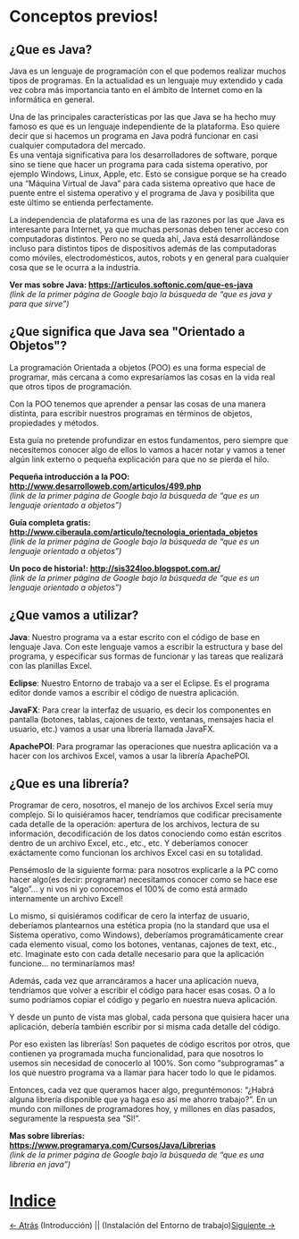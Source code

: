 # Conceptos previos!  
## ¿Que es Java?
 
 Java es un lenguaje de programación con el que podemos realizar muchos tipos de programas. En la actualidad es un lenguaje muy extendido y cada vez cobra más importancia tanto en el ámbito de Internet como en la informática en general. 

 Una de las principales características por las que Java se ha hecho muy famoso es que es un lenguaje independiente de la plataforma. Eso quiere decir que si hacemos un programa en Java podrá funcionar en casi cualquier computadora del mercado.  
 Es una ventaja significativa para los desarrolladores de software, porque sino se tiene que hacer un programa para cada sistema operativo, por ejemplo Windows, Linux, Apple, etc. Esto se consigue porque se ha creado una “Máquina Virtual de Java” para cada sistema opreativo que hace de puente entre el sistema operativo y el programa de Java y posibilita que este último se entienda perfectamente.

 La independencia de plataforma es una de las razones por las que Java es interesante para Internet, ya que muchas personas deben tener acceso con computadoras distintos. Pero no se queda ahí, Java está desarrollándose incluso para distintos tipos de dispositivos además de las computadoras como móviles, electrodomésticos, autos, robots y en general para cualquier cosa que se le ocurra a la industria.

**Ver mas sobre Java: https://articulos.softonic.com/que-es-java**  
*(link de la primer página de Google bajo la búsqueda de “que es java y para que sirve”)*

## ¿Que significa que Java sea "Orientado a Objetos"?

 La programación Orientada a objetos (POO) es una forma especial de programar, más cercana a como expresaríamos las cosas en la vida real que otros tipos de programación. 

 Con la POO tenemos que aprender a pensar las cosas de una manera distinta, para escribir nuestros programas en términos de objetos, propiedades y métodos.

 Esta guía no pretende profundizar en estos fundamentos, pero siempre que necesitemos conocer algo de ellos lo vamos a hacer notar y vamos a tener algún link externo o pequeña explicación para que no se pierda el hilo.

**Pequeña introducción a la POO: http://www.desarrolloweb.com/articulos/499.php**  
*(link de la primer página de Google bajo la búsqueda de “que es un lenguaje orientado a objetos”)*

**Guía completa gratis: http://www.ciberaula.com/articulo/tecnologia_orientada_objetos**  
*(link de la primer página de Google bajo la búsqueda de “que es un lenguaje orientado a objetos”)*

**Un poco de historia!: http://sis324loo.blogspot.com.ar/**  
*(link de la primer página de Google bajo la búsqueda de “que es un lenguaje orientado a objetos”)*

## ¿Que vamos a utilizar?

**Java**: Nuestro programa va a estar escrito con el código de base en lenguaje Java. Con este lenguaje vamos a escribir la estructura y base del programa, y especificar sus formas de funcionar y las tareas que realizará con las planillas Excel.

**Eclipse**: Nuestro Entorno de trabajo va a ser el Eclipse. Es el programa editor donde vamos a escribir el código de nuestra aplicación.

**JavaFX**: Para crear la interfaz de usuario, es decir los componentes en pantalla (botones, tablas, cajones de texto, ventanas, mensajes hacia el usuario, etc.) vamos a usar una librería llamada JavaFX.

**ApachePOI**: Para programar las operaciones que nuestra aplicación va a hacer con los archivos Excel, vamos a usar la librería ApachePOI.


## ¿Que es una librería?

 Programar de cero, nosotros, el manejo de los archivos Excel sería muy complejo. Si lo quisiéramos hacer, tendríamos que codificar precisamente cada detalle de la operación: apertura de los archivos, lectura de su información, decodificación de los datos conociendo como están escritos dentro de un archivo Excel, etc., etc., etc. Y deberíamos conocer exáctamente como funcionan los archivos Excel casi en su totalidad. 

 Pensémoslo de la siguiente forma: para nosotros explicarle a la PC como hacer algo(es decir: programar) necesitamos conocer como se hace ese “algo”... y ni vos ni yo conocemos el 100% de como está armado internamente un archivo Excel!

 Lo mismo, si quisiéramos codificar de cero la interfaz de usuario, deberíamos plantearnos una estética propia (no la standard que usa el Sistema operativo, como Windows), deberíamos programáticamente crear cada elemento visual, como los botones, ventanas, cajones de text, etc., etc. Imaginate esto con cada detalle necesario para que la aplicación funcione… no terminaríamos mas!

 Además, cada vez que arrancáramos a hacer una aplicación nueva, tendríamos que volver a escribir el código para hacer esas cosas. O a lo sumo podríamos copiar el código y pegarlo en nuestra nueva aplicación.

 Y desde un punto de vista mas global, cada persona que quisiera hacer una aplicación, debería también escribir por si misma cada detalle del código.

 Por eso existen las librerías! Son paquetes de código escritos por otros, que contienen ya programada mucha funcionalidad, para que nosotros lo usemos sin necesidad de conocerlo al 100%. Son como “subprogramas” a los que nuestro programa va a llamar para hacer todo lo que le pidamos. 

 Entonces, cada vez que queramos hacer algo, preguntémonos: “¿Habrá alguna librería disponible que ya haga eso así me ahorro trabajo?”. En un mundo con millones de programadores hoy, y millones en días pasados, seguramente la respuesta sea “SI!”.

**Mas sobre librerías: https://www.programarya.com/Cursos/Java/Librerias**  
*(link de la primer página de Google bajo la búsqueda de “que es una libreria en java”)*

# [Indice](../README.md#indice)  
[<- Atrás](../README.md) (Introducción)  ||  (Instalación del Entorno de trabajo)[Siguiente ->](2-entorno-de-trabajo.md)  
